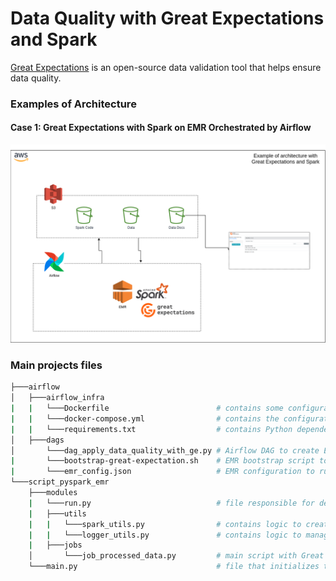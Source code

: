 # Data Quality with Great Expectations and Spark

[Great Expectations](https://greatexpectations.io/) is an open-source data validation tool that helps ensure data quality.


### Examples of Architecture


#### Case 1: Great Expectations with Spark on EMR Orchestrated by Airflow
![alt text](https://github.com/cicerojmm/dataQualityGreatExpectationsSpark/blob/main/images/architecture-ge-simple.png?raw=true)



### Main projects files
```bash
├───airflow
│   ├───airflow_infra
|   |   └───Dockerfile                        # contains some configuration of the Airflow Docker image
|   |   └───docker-compose.yml                # contains the configuration of all Airflow services
|   |   └───requirements.txt                  # contains Python dependencies to run Airflow DAGs
│   ├───dags
│       └───dag_apply_data_quality_with_ge.py # Airflow DAG to create EMR, execute Great Expectations script, and terminate the cluster
|       └───bootstrap-great-expectation.sh    # EMR bootstrap script to install project dependencies
|       └───emr_config.json                   # EMR configuration to run a cluster
└───script_pyspark_emr
    ├───modules
    |   └───run.py                            # file responsible for defining which function will be executed
    |   ├───utils
    |   |   └───spark_utils.py                # contains logic to create a Spark instance
    |   |   └───logger_utils.py               # contains logic to manage application logs
    |   ├───jobs
    │       └───job_processed_data.py         # main script with Great Expectations test cases
    └───main.py                               # file that initializes the Spark script execution
```
